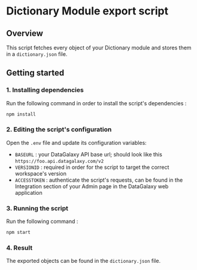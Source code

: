 # Dictionary Module export script

## Overview

This script fetches every object of your Dictionary module and stores them in a `dictionary.json` file.

## Getting started

### 1. Installing dependencies

Run the following command in order to install the script's dependencies :

```bash
npm install
```

### 2. Editing the script's configuration

Open the `.env` file and update its configuration variables:

- `BASEURL` : your DataGalaxy API base url; should look like this `https://foo.api.datagalaxy.com/v2`
- `VERSIONID` : required in order for the script to target the correct workspace's version
- `ACCESSTOKEN` : authenticate the script's requests, can be found in the Integration section of your Admin page in the DataGalaxy web application

### 3. Running the script

Run the following command :

```bash
npm start
```

### 4. Result

The exported objects can be found in the `dictionary.json` file.
